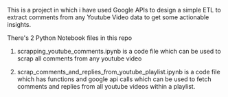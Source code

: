 This is a project in which i have used Google APIs to design a simple ETL to extract comments from any Youtube Video data to get some actionable insights.

There's 2 Python Notebook files in this repo

1. scrapping_youtube_comments.ipynb is a code file which can be used to scrap all comments from any youtube video

2. scrap_comments_and_replies_from_youtube_playlist.ipynb is a code file which has functions and google api calls which can be used to fetch comments and replies from all youtube videos within a playlist.
